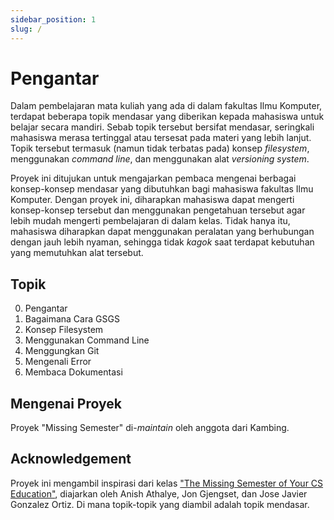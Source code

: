 ```yaml
---
sidebar_position: 1
slug: /
---
```


# Pengantar

Dalam pembelajaran mata kuliah yang ada di dalam fakultas Ilmu Komputer, terdapat beberapa topik mendasar yang diberikan
kepada mahasiswa untuk belajar secara mandiri. Sebab topik tersebut bersifat mendasar, seringkali mahasiswa merasa
tertinggal atau tersesat pada materi yang lebih lanjut. Topik tersebut termasuk (namun tidak terbatas pada) konsep
_filesystem_, menggunakan _command line_, dan menggunakan alat _versioning system_.

Proyek ini ditujukan untuk mengajarkan pembaca mengenai berbagai konsep-konsep mendasar yang dibutuhkan bagi mahasiswa
fakultas Ilmu Komputer. Dengan proyek ini, diharapkan mahasiswa dapat mengerti konsep-konsep tersebut dan menggunakan
pengetahuan tersebut agar lebih mudah mengerti pembelajaran di dalam kelas. Tidak hanya itu, mahasiswa diharapkan dapat
menggunakan peralatan yang berhubungan dengan jauh lebih nyaman, sehingga tidak _kagok_ saat terdapat kebutuhan yang
memutuhkan alat tersebut.

## Topik

0. Pengantar
1. Bagaimana Cara GSGS
2. Konsep Filesystem
3. Menggunakan Command Line
4. Menggungkan Git
5. Mengenali Error
6. Membaca Dokumentasi

## Mengenai Proyek

Proyek "Missing Semester" di-_maintain_ oleh anggota dari Kambing.

## Acknowledgement

Proyek ini mengambil inspirasi dari kelas ["The Missing Semester of Your CS Education"](https://missing.csail.mit.edu/),
diajarkan oleh Anish Athalye, Jon Gjengset, dan Jose Javier Gonzalez Ortiz. Di mana topik-topik yang diambil adalah topik
mendasar.
